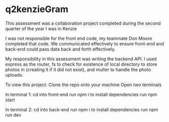 # q2kenzieGram
This assessment was a collaboration project completed during the second quarter of the year I was in Kenzie

I was not responsible for the front end code, my teammate Don Moore completed that code. We communicated effectively to ensure front-end and back-end could pass data back and forth effectively. 

My responsibility in this assessment was writing the backend API. I used express as the router, fs to check for existence of local directory to store photos in (creating it if it did not exist), and multer to handle the photo uploads. 

To view this project:
Clone the repo onto your machine
Open two terminals

In terminal 1:
cd into front-end
run npm i to install dependencies
run npm start

In terminal 2:
cd into back-end
run npm i to install dependencies
run npm run dev

